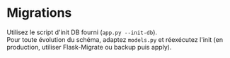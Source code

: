 # Migrations

Utilisez le script d'init DB fourni (`app.py --init-db`).  
Pour toute évolution du schéma, adaptez `models.py` et réexécutez l'init (en production, utiliser Flask-Migrate ou backup puis apply).